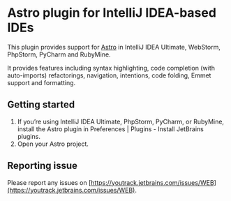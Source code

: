 # Astro plugin for IntelliJ IDEA-based IDEs

This plugin provides support for [Astro](https://astro.build) in IntelliJ IDEA Ultimate, WebStorm, PhpStorm, PyCharm and RubyMine.

It provides features including syntax highlighting, code completion (with auto-imports) refactorings, navigation, intentions, code folding, Emmet support and formatting.

## Getting started

1. If you’re using IntelliJ IDEA Ultimate, PhpStorm, PyCharm, or RubyMine, install the Astro plugin in Preferences | Plugins - Install JetBrains plugins.
2. Open your Astro project.

## Reporting issue

Please report any issues on [https://youtrack.jetbrains.com/issues/WEB](https://youtrack.jetbrains.com/issues/WEB).